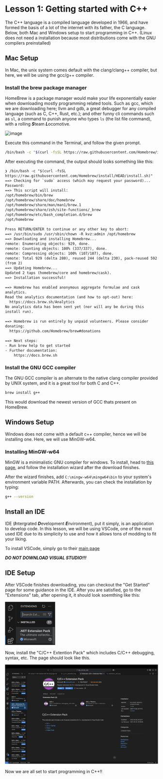 # Lesson 1: Getting started with C++
The C++ language is a compiled language developed in 1966, and have formed the basis of a lot of the internet with its father, the C language. Below, both Mac and Windows setup to start programming in C++. (Linux does not need a installation because most distributions come with the GNU compilers preinstalled)

## Mac Setup
In Mac, the unix system comes default with the clang/clang++ compiler, but here, we will be using the gcc/g++ compiler.

### Install the brew package manager
HomeBrew is a package manager would make your life exponentially easier when downloading mostly programming related tools. Such as gcc, which we are downloading here; llvm and gdb, a great debugger for any compiled language (such as C, C++, Rust, etc.); and other funny cli commands such as `sl`, a command to punish anyone who types `ls` (the list file command), with a rolling ***S***team ***L***ocomotive.

![image](https://www.cyberciti.biz/tips/wp-content/uploads/2011/05/sl_command_steam_locomotive-1.png)

Execute this command in the Terminal, and follow the given prompt.
```zsh
/bin/bash -c "$(curl -fsSL https://raw.githubusercontent.com/Homebrew/install/HEAD/install.sh)"
```
After executing the command, the output should looks something like this:
``` 
❯ /bin/bash -c "$(curl -fsSL https://raw.githubusercontent.com/Homebrew/install/HEAD/install.sh)"
==> Checking for `sudo` access (which may request your password)...
Password:
==> This script will install:
/opt/homebrew/bin/brew
/opt/homebrew/share/doc/homebrew
/opt/homebrew/share/man/man1/brew.1
/opt/homebrew/share/zsh/site-functions/_brew
/opt/homebrew/etc/bash_completion.d/brew
/opt/homebrew

Press RETURN/ENTER to continue or any other key to abort:
==> /usr/bin/sudo /usr/sbin/chown -R kvz:admin /opt/homebrew
==> Downloading and installing Homebrew...
remote: Enumerating objects: 929, done.
remote: Counting objects: 100% (337/337), done.
remote: Compressing objects: 100% (107/107), done.
remote: Total 929 (delta 280), reused 244 (delta 230), pack-reused 592 (from 2)
==> Updating Homebrew...
Updated 2 taps (homebrew/core and homebrew/cask).
==> Installation successful!

==> Homebrew has enabled anonymous aggregate formulae and cask analytics.
Read the analytics documentation (and how to opt-out) here:
  https://docs.brew.sh/Analytics
No analytics data has been sent yet (nor will any be during this install run).

==> Homebrew is run entirely by unpaid volunteers. Please consider donating:
  https://github.com/Homebrew/brew#donations

==> Next steps:
- Run brew help to get started
- Further documentation:
    https://docs.brew.sh
```

### Install the GNU GCC compiler
The GNU GCC compiler is an alternate to the native clang compiler provided by UNIX system, and it is a great tool for both C and C++.

```zsh
brew install g++
```
This would download the newest version of GCC thats present on HomeBrew.

## Windows Setup
Windows does not come with a default c++ compiler, hence we will be installing one. Here, we will use MinGW-w64.

### Installing MinGW-w64
MinGW is a minimalistic GNU compiler for windows. To install, head to [this page](https://sourceforge.net/projects/mingw/), and follow the installation wizard after the download finishes.

After the wizard finishes, add `C:\mingw-w64\mingw64\bin` to your system's environment variable PATH. Afterwards, you can check the installation by typing:
```zsh 
g++ --version
```


## Install an IDE
IDE (***I***ntergrated ***D***evelopment ***E***nvironment), put it simply, is an application to develop code. In this lesson, we will be using VSCode, one of the most used IDE due to its simplicity to use and how it allows tons of modding to fit your liking.

To install VSCode, simply go to their [main page](https://code.visualstudio.com/)

***DO NOT DOWNLOAD VISUAL STUDIO!!!*** 

## IDE Setup
After VSCode finishes downloading, you can checkout the "Get Started" page for some guidance in the IDE. After you are satisfied, go to the "Extensions" tab, after opening it, it should look soemthing like this:

<img src="extension_tab.png" width=165 length=657>

Now, install the "C/C++ Extention Pack" which includes C/C++ debugging, syntax, etc. The page should look like this.

![](extension_pack.png)

Now we are all set to start programming in C++!!